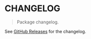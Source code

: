 # CHANGELOG

> Package changelog.

See [GitHub Releases](https://github.com/stdlib-js/random-array-lognormal/releases) for the changelog.